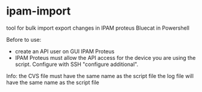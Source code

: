 # ipam-import
tool for bulk import export changes in IPAM proteus Bluecat in Powershell

Before to use:
 - create an API user on GUI IPAM Proteus
 - IPAM Proteus must allow the API access for the device you are using the script. Configure with SSH "configure additional".
 
Info:
the CVS file must have the same name as the script file
the log file will have the same name as the script file
